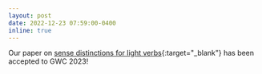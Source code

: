 ```yaml
---
layout: post
date: 2022-12-23 07:59:00-0400
inline: true
---
```


Our paper on [sense distinctions for light verbs](/papers/){:target="\_blank"}
has been accepted to GWC 2023!